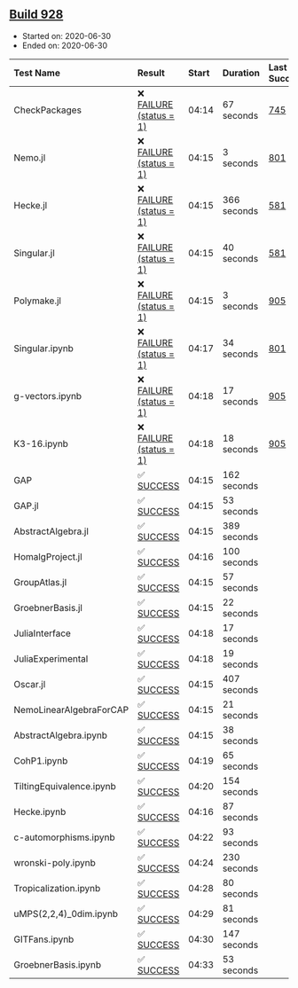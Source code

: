 ## [Build 928](https://oscarci.mathematik.uni-kl.de/job/oscar-julia-1.4/928/)

* Started on: 2020-06-30
* Ended on: 2020-06-30

| Test Name    | Result | Start | Duration | Last Success | First Failure |
|:-------------|:-------|:------|:---------|:-------------|:--------------|
| CheckPackages | ❌ [FAILURE (status = 1)](https://oscarci.mathematik.uni-kl.de/job/oscar-julia-1.4/928/artifact/logs/build-928/CheckPackages.log) | 04:14 | 67 seconds | [745](https://oscarci.mathematik.uni-kl.de/job/oscar-julia-1.4/745/) | [746](https://oscarci.mathematik.uni-kl.de/job/oscar-julia-1.4/746/) |
| Nemo.jl | ❌ [FAILURE (status = 1)](https://oscarci.mathematik.uni-kl.de/job/oscar-julia-1.4/928/artifact/logs/build-928/Nemo.jl.log) | 04:15 | 3 seconds | [801](https://oscarci.mathematik.uni-kl.de/job/oscar-julia-1.4/801/) | [802](https://oscarci.mathematik.uni-kl.de/job/oscar-julia-1.4/802/) |
| Hecke.jl | ❌ [FAILURE (status = 1)](https://oscarci.mathematik.uni-kl.de/job/oscar-julia-1.4/928/artifact/logs/build-928/Hecke.jl.log) | 04:15 | 366 seconds | [581](https://oscarci.mathematik.uni-kl.de/job/oscar-julia-1.4/581/) | [582](https://oscarci.mathematik.uni-kl.de/job/oscar-julia-1.4/582/) |
| Singular.jl | ❌ [FAILURE (status = 1)](https://oscarci.mathematik.uni-kl.de/job/oscar-julia-1.4/928/artifact/logs/build-928/Singular.jl.log) | 04:15 | 40 seconds | [581](https://oscarci.mathematik.uni-kl.de/job/oscar-julia-1.4/581/) | [582](https://oscarci.mathematik.uni-kl.de/job/oscar-julia-1.4/582/) |
| Polymake.jl | ❌ [FAILURE (status = 1)](https://oscarci.mathematik.uni-kl.de/job/oscar-julia-1.4/928/artifact/logs/build-928/Polymake.jl.log) | 04:15 | 3 seconds | [905](https://oscarci.mathematik.uni-kl.de/job/oscar-julia-1.4/905/) | [907](https://oscarci.mathematik.uni-kl.de/job/oscar-julia-1.4/907/) |
| Singular.ipynb | ❌ [FAILURE (status = 1)](https://oscarci.mathematik.uni-kl.de/job/oscar-julia-1.4/928/artifact/logs/build-928/Singular.ipynb.log) | 04:17 | 34 seconds | [801](https://oscarci.mathematik.uni-kl.de/job/oscar-julia-1.4/801/) | [802](https://oscarci.mathematik.uni-kl.de/job/oscar-julia-1.4/802/) |
| g-vectors.ipynb | ❌ [FAILURE (status = 1)](https://oscarci.mathematik.uni-kl.de/job/oscar-julia-1.4/928/artifact/logs/build-928/g-vectors.ipynb.log) | 04:18 | 17 seconds | [905](https://oscarci.mathematik.uni-kl.de/job/oscar-julia-1.4/905/) | [907](https://oscarci.mathematik.uni-kl.de/job/oscar-julia-1.4/907/) |
| K3-16.ipynb | ❌ [FAILURE (status = 1)](https://oscarci.mathematik.uni-kl.de/job/oscar-julia-1.4/928/artifact/logs/build-928/K3-16.ipynb.log) | 04:18 | 18 seconds | [905](https://oscarci.mathematik.uni-kl.de/job/oscar-julia-1.4/905/) | [907](https://oscarci.mathematik.uni-kl.de/job/oscar-julia-1.4/907/) |
| GAP | ✅ [SUCCESS](https://oscarci.mathematik.uni-kl.de/job/oscar-julia-1.4/928/artifact/logs/build-928/GAP.log) | 04:15 | 162 seconds |  |  |
| GAP.jl | ✅ [SUCCESS](https://oscarci.mathematik.uni-kl.de/job/oscar-julia-1.4/928/artifact/logs/build-928/GAP.jl.log) | 04:15 | 53 seconds |  |  |
| AbstractAlgebra.jl | ✅ [SUCCESS](https://oscarci.mathematik.uni-kl.de/job/oscar-julia-1.4/928/artifact/logs/build-928/AbstractAlgebra.jl.log) | 04:15 | 389 seconds |  |  |
| HomalgProject.jl | ✅ [SUCCESS](https://oscarci.mathematik.uni-kl.de/job/oscar-julia-1.4/928/artifact/logs/build-928/HomalgProject.jl.log) | 04:16 | 100 seconds |  |  |
| GroupAtlas.jl | ✅ [SUCCESS](https://oscarci.mathematik.uni-kl.de/job/oscar-julia-1.4/928/artifact/logs/build-928/GroupAtlas.jl.log) | 04:15 | 57 seconds |  |  |
| GroebnerBasis.jl | ✅ [SUCCESS](https://oscarci.mathematik.uni-kl.de/job/oscar-julia-1.4/928/artifact/logs/build-928/GroebnerBasis.jl.log) | 04:15 | 22 seconds |  |  |
| JuliaInterface | ✅ [SUCCESS](https://oscarci.mathematik.uni-kl.de/job/oscar-julia-1.4/928/artifact/logs/build-928/JuliaInterface.log) | 04:18 | 17 seconds |  |  |
| JuliaExperimental | ✅ [SUCCESS](https://oscarci.mathematik.uni-kl.de/job/oscar-julia-1.4/928/artifact/logs/build-928/JuliaExperimental.log) | 04:18 | 19 seconds |  |  |
| Oscar.jl | ✅ [SUCCESS](https://oscarci.mathematik.uni-kl.de/job/oscar-julia-1.4/928/artifact/logs/build-928/Oscar.jl.log) | 04:15 | 407 seconds |  |  |
| NemoLinearAlgebraForCAP | ✅ [SUCCESS](https://oscarci.mathematik.uni-kl.de/job/oscar-julia-1.4/928/artifact/logs/build-928/NemoLinearAlgebraForCAP.log) | 04:15 | 21 seconds |  |  |
| AbstractAlgebra.ipynb | ✅ [SUCCESS](https://oscarci.mathematik.uni-kl.de/job/oscar-julia-1.4/928/artifact/logs/build-928/AbstractAlgebra.ipynb.log) | 04:15 | 38 seconds |  |  |
| CohP1.ipynb | ✅ [SUCCESS](https://oscarci.mathematik.uni-kl.de/job/oscar-julia-1.4/928/artifact/logs/build-928/CohP1.ipynb.log) | 04:19 | 65 seconds |  |  |
| TiltingEquivalence.ipynb | ✅ [SUCCESS](https://oscarci.mathematik.uni-kl.de/job/oscar-julia-1.4/928/artifact/logs/build-928/TiltingEquivalence.ipynb.log) | 04:20 | 154 seconds |  |  |
| Hecke.ipynb | ✅ [SUCCESS](https://oscarci.mathematik.uni-kl.de/job/oscar-julia-1.4/928/artifact/logs/build-928/Hecke.ipynb.log) | 04:16 | 87 seconds |  |  |
| c-automorphisms.ipynb | ✅ [SUCCESS](https://oscarci.mathematik.uni-kl.de/job/oscar-julia-1.4/928/artifact/logs/build-928/c-automorphisms.ipynb.log) | 04:22 | 93 seconds |  |  |
| wronski-poly.ipynb | ✅ [SUCCESS](https://oscarci.mathematik.uni-kl.de/job/oscar-julia-1.4/928/artifact/logs/build-928/wronski-poly.ipynb.log) | 04:24 | 230 seconds |  |  |
| Tropicalization.ipynb | ✅ [SUCCESS](https://oscarci.mathematik.uni-kl.de/job/oscar-julia-1.4/928/artifact/logs/build-928/Tropicalization.ipynb.log) | 04:28 | 80 seconds |  |  |
| uMPS(2,2,4)_0dim.ipynb | ✅ [SUCCESS](https://oscarci.mathematik.uni-kl.de/job/oscar-julia-1.4/928/artifact/logs/build-928/uMPS-2-2-4-_0dim.ipynb.log) | 04:29 | 81 seconds |  |  |
| GITFans.ipynb | ✅ [SUCCESS](https://oscarci.mathematik.uni-kl.de/job/oscar-julia-1.4/928/artifact/logs/build-928/GITFans.ipynb.log) | 04:30 | 147 seconds |  |  |
| GroebnerBasis.ipynb | ✅ [SUCCESS](https://oscarci.mathematik.uni-kl.de/job/oscar-julia-1.4/928/artifact/logs/build-928/GroebnerBasis.ipynb.log) | 04:33 | 53 seconds |  |  |
